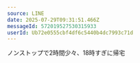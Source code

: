 ```yaml
---
source: LINE
date: 2025-07-29T09:31:51.466Z
messageId: 572019527530315933
userId: Ub72e0555cbf4df6c5440b4dc7993c71d
---
```


ノンストップで2時間少々、18時すぎに帰宅